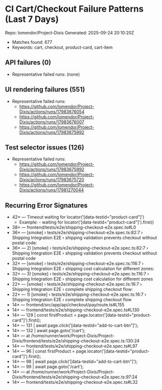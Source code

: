 # CI Cart/Checkout Failure Patterns (Last 7 Days)

Repo: lomendor/Project-Dixis
Generated: 2025-09-24 20:10:20Z

- Matches found: 677
- Keywords: cart, checkout, product-card, cart-item

## API failures (0)
- Representative failed runs: (none)

## UI rendering failures (551)
- Representative failed runs:
  - https://github.com/lomendor/Project-Dixis/actions/runs/17983676054
  - https://github.com/lomendor/Project-Dixis/actions/runs/17983676007
  - https://github.com/lomendor/Project-Dixis/actions/runs/17983675992

## Test selector issues (126)
- Representative failed runs:
  - https://github.com/lomendor/Project-Dixis/actions/runs/17983675992
  - https://github.com/lomendor/Project-Dixis/actions/runs/17983675720
  - https://github.com/lomendor/Project-Dixis/actions/runs/17981270044

## Recurring Error Signatures
- 42× — Timeout waiting for locator('[data-testid="product-card"]')
  - Example: - waiting for locator('[data-testid="product-card"]').first()
- 38× — frontend/tests/e2e/shipping-checkout-e2e.spec.ts#L0
- 36× — [smoke] › tests/e2e/shipping-checkout-e2e.spec.ts:82:7 › Shipping Integration E2E › shipping validation prevents checkout without postal code:
- 36× — 2) [smoke] › tests/e2e/shipping-checkout-e2e.spec.ts:82:7 › Shipping Integration E2E › shipping validation prevents checkout without postal code
- 32× — [smoke] › tests/e2e/shipping-checkout-e2e.spec.ts:116:7 › Shipping Integration E2E › shipping cost calculation for different zones:
- 32× — 3) [smoke] › tests/e2e/shipping-checkout-e2e.spec.ts:116:7 › Shipping Integration E2E › shipping cost calculation for different zones
- 22× — [smoke] › tests/e2e/shipping-checkout-e2e.spec.ts:16:7 › Shipping Integration E2E › complete shipping checkout flow:
- 22× — 1) [smoke] › tests/e2e/shipping-checkout-e2e.spec.ts:16:7 › Shipping Integration E2E › complete shipping checkout flow
- 14× — frontend/src/app/api/checkout/pay/route.ts#L155
- 14× — frontend/tests/e2e/shipping-checkout-e2e.spec.ts#L130
- 14× — 129 | const firstProduct = page.locator('[data-testid="product-card"]').first();
- 14× — 131 | await page.click('[data-testid="add-to-cart-btn"]');
- 14× — 132 | await page.goto('/cart');
- 14× — at /home/runner/work/Project-Dixis/Project-Dixis/frontend/tests/e2e/shipping-checkout-e2e.spec.ts:130:24
- 14× — frontend/tests/e2e/shipping-checkout-e2e.spec.ts#L97
- 14× — 96 | const firstProduct = page.locator('[data-testid="product-card"]').first();
- 14× — 98 | await page.click('[data-testid="add-to-cart-btn"]');
- 14× — 99 | await page.goto('/cart');
- 14× — at /home/runner/work/Project-Dixis/Project-Dixis/frontend/tests/e2e/shipping-checkout-e2e.spec.ts:97:24
- 14× — frontend/tests/e2e/shipping-checkout-e2e.spec.ts#L32
